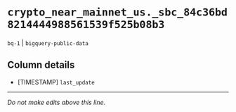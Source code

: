 # `crypto_near_mainnet_us._sbc_84c36bd8214444988561539f525b08b3`
`bq-1` | `bigquery-public-data`

## Column details
* [TIMESTAMP] `last_update`

-------------------------------------------------------------------------------
*Do not make edits above this line.*
